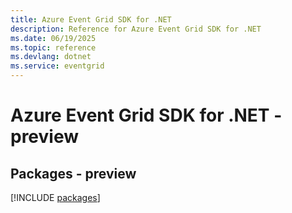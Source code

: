 ```yaml
---
title: Azure Event Grid SDK for .NET
description: Reference for Azure Event Grid SDK for .NET
ms.date: 06/19/2025
ms.topic: reference
ms.devlang: dotnet
ms.service: eventgrid
---
```

# Azure Event Grid SDK for .NET - preview
## Packages - preview
[!INCLUDE [packages](event-grid-index.md)]